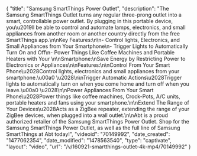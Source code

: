 {
    "title": "Samsung SmartThings Power Outlet",
    "description": "The Samsung SmartThings Outlet turns any regular three-prong outlet into a smart, controllable power outlet. By plugging in this portable device, you\u2019ll be able to control and automate lamps, electronics, and small appliances from another room or another country directly from the free SmartThings app.\n\nKey Features:\n\n- Control lights, Electronics, and Small Appliances from Your Smartphone\n- Trigger Lights to Automatically Turn On and Off\n- Power Things Like Coffee Machines and Portable Heaters with Your \n\nSmartphone:\nSave Energy by Restricting Power to Electronics or Appliances\n\nFeatures:\n\nControl From Your Smart Phone\u2028Control lights, electronics and small appliances from your smartphone.\u00a0 \u2028\n\nTrigger Automatic Actions\u2028Trigger lights to automatically turn on when you come home and turn off when you leave.\u00a0 \u2028\n\nPower Appliances From Your Smart Phone\u2028Power things like coffee machines, Crock-Pots, A\/C units, portable heaters and fans using your smartphone.\n\nExtend The Range of Your Devices\u2028Acts as a ZigBee repeater, extending the range of your ZigBee devices, when plugged into a wall outlet.\n\nAbt is a proud authorized retailer of the Samsung SmartThings Power Outlet. Shop for the Samsung SmartThings Power Outlet, as well as the full line of Samsung SmartThings at Abt today!",
    "videoid": "70149992",
    "date_created": "1477062354",
    "date_modified": "1478563540",
    "type": "captivate",
    "layout": "video",
    "url": "\/v\/160921-smartthings-outlet-4k-mp4\/70149992"
}